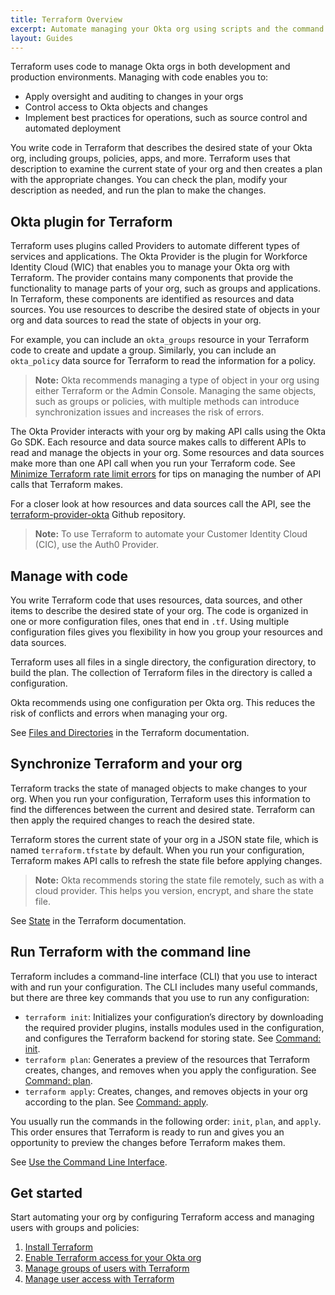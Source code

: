 ```yaml
---
title: Terraform Overview
excerpt: Automate managing your Okta org using scripts and the command line with Terraform instead of using the Admin Console.
layout: Guides
---
```


Terraform uses code to manage Okta orgs in both development and production environments. Managing with code enables you to:

* Apply oversight and auditing to changes in your orgs
* Control access to Okta objects and changes
* Implement best practices for operations, such as source control and automated deployment

You write code in Terraform that describes the desired state of your Okta org, including groups, policies, apps, and more. Terraform uses that description to examine the current state of your org and then creates a plan with the appropriate changes. You can check the plan, modify your description as needed, and run the plan to make the changes.

## Okta plugin for Terraform

Terraform uses plugins called Providers to automate different types of services and applications. The Okta Provider is the plugin for Workforce Identity Cloud (WIC) that enables you to manage your Okta org with Terraform. The provider contains many components that provide the functionality to manage parts of your org, such as groups and applications. In Terraform, these components are identified as resources and data sources. You use resources to describe the desired state of objects in your org and data sources to read the state of objects in your org.

For example, you can include an `okta_groups` resource in your Terraform code to create and update a group. Similarly, you can include an `okta_policy` data source for Terraform to read the information for a policy.

> **Note:** Okta recommends managing a type of object in your org using either Terraform or the Admin Console. Managing the same objects, such as groups or policies, with multiple methods can introduce synchronization issues and increases the risk of errors.

The Okta Provider interacts with your org by making API calls using the Okta Go SDK. Each resource and data source makes calls to different APIs to read and manage the objects in your org. Some resources and data sources make more than one API call when you run your Terraform code. See [Minimize Terraform rate limit errors](/docs/guides/terraform-design-rate-limits) for tips on managing the number of API calls that Terraform makes.

For a closer look at how resources and data sources call the API, see the [terraform-provider-okta](https://github.com/okta/terraform-provider-okta) Github repository.

> **Note:** To use Terraform to automate your Customer Identity Cloud (CIC), use the Auth0 Provider.

## Manage with code

You write Terraform code that uses resources, data sources, and other items to describe the desired state of your org. The code is organized in one or more configuration files, ones that end in `.tf`. Using multiple configuration files gives you flexibility in how you group your resources and data sources.

Terraform uses all files in a single directory, the configuration directory, to build the plan. The collection of Terraform files in the directory is called a configuration.

Okta recommends using one configuration per Okta org. This reduces the risk of conflicts and errors when managing your org.

See [Files and Directories](https://developer.hashicorp.com/terraform/language/files) in the Terraform documentation.

## Synchronize Terraform and your org

Terraform tracks the state of managed objects to make changes to your org. When you run your configuration, Terraform uses this information to find the differences between the current and desired state. Terraform can then apply the required changes to reach the desired state.

Terraform stores the current state of your org in a JSON state file, which is named `terraform.tfstate` by default. When you run your configuration, Terraform makes API calls to refresh the state file before applying changes.

> **Note:** Okta recommends storing the state file remotely, such as with a cloud provider. This helps you version, encrypt, and share the state file.

See [State](https://developer.hashicorp.com/terraform/language/state) in the Terraform documentation.

## Run Terraform with the command line

Terraform includes a command-line interface (CLI) that you use to interact with and run your configuration. The CLI includes many useful commands, but there are three key commands that you use to run any configuration:

* `terraform init`: Initializes your configuration’s directory by downloading the required provider plugins, installs modules used in the configuration, and configures the Terraform backend for storing state. See [Command: init](https://developer.hashicorp.com/terraform/cli/commands/init).
* `terraform plan`: Generates a preview of the resources that Terraform creates, changes, and removes when you apply the configuration. See [Command: plan](https://developer.hashicorp.com/terraform/cli/commands/plan).
* `terraform apply`: Creates, changes, and removes objects in your org according to the plan. See [Command: apply](https://developer.hashicorp.com/terraform/cli/commands/apply).

You usually run the commands in the following order: `init`, `plan`, and `apply`. This order ensures that Terraform is ready to run and gives you an opportunity to preview the changes before Terraform makes them.

See [Use the Command Line Interface](https://developer.hashicorp.com/terraform/tutorials/cli).

## Get started

Start automating your org by configuring Terraform access and managing users with groups and policies:

1. [Install Terraform](https://developer.hashicorp.com/terraform/tutorials/aws-get-started/install-cli)
1. [Enable Terraform access for your Okta org](/docs/guides/terraform-enable-org-access)
1. [Manage groups of users with Terraform](/docs/guides/terraform-manage-groups)
1. [Manage user access with Terraform](/docs/guides/terraform-manage-user-access)
